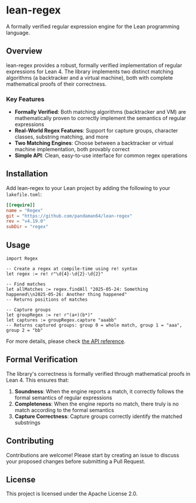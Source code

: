 # lean-regex

A formally verified regular expression engine for the Lean programming language.

## Overview

lean-regex provides a robust, formally verified implementation of regular expressions for Lean 4. The library implements two distinct matching algorithms (a backtracker and a virtual machine), both with complete mathematical proofs of their correctness.

### Key Features

- **Formally Verified**: Both matching algorithms (backtracker and VM) are mathematically proven to correctly implement the semantics of regular expressions
- **Real-World Regex Features**: Support for capture groups, character classes, substring matching, and more
- **Two Matching Engines**: Choose between a backtracker or virtual machine implementation, both provably correct
- **Simple API**: Clean, easy-to-use interface for common regex operations

## Installation

Add lean-regex to your Lean project by adding the following to your `lakefile.toml`:

```toml
[[require]]
name = "Regex"
git = "https://github.com/pandaman64/lean-regex"
rev = "v4.19.0"
subDir = "regex"
```

## Usage

```lean
import Regex

-- Create a regex at compile-time using re! syntax
let regex := re! r"\d{4}-\d{2}-\d{2}"

-- Find matches
let allMatches := regex.findAll "2025-05-24: Something happened\\n2025-05-26: Another thing happened"
-- Returns positions of matches

-- Capture groups
let groupRegex := re! r"(a+)(b*)"
let captures := groupRegex.capture "aaabb"
-- Returns captured groups: group 0 = whole match, group 1 = "aaa", group 2 = "bb"
```

For more details, please check [the API reference](https://pandaman64.github.io/lean-regex/Regex.html).

## Formal Verification

The library's correctness is formally verified through mathematical proofs in Lean 4. This ensures that:

1. **Soundness**: When the engine reports a match, it correctly follows the formal semantics of regular expressions
2. **Completeness**: When the engine reports no match, there truly is no match according to the formal semantics
3. **Capture Correctness**: Capture groups correctly identify the matched substrings

## Contributing

Contributions are welcome! Please start by creating an issue to discuss your proposed changes before submitting a Pull Request.

## License

This project is licensed under the Apache License 2.0.

